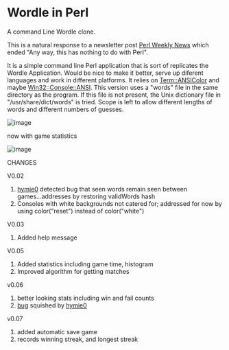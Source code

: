 # Wordle in Perl

A command Line Wordle clone.

This is a natural response to a newsletter post [Perl Weekly News](https://perlweekly.com/archive/549.html) which ended "Any way, this has nothing to do with Perl".

It is a simple command line Perl application that is sort of replicates the Wordle Application. Would be nice to make it better, serve up diferent languages and work in different platforms. It relies on [Term::ANSIColor](https://metacpan.org/pod/Term::ANSIColor) and maybe [Win32::Console::ANSI](https://metacpan.org/release/JLMOREL/Win32-Console-ANSI-1.11/view/lib/Win32/Console/ANSI.pm).  This version uses a "words" file in the same directory as the program. If this file is not present, the Unix dictionary file in "/usr/share/dict/words" is tried.  Scope is left to allow different lengths of words and different numbers of guesses. 

![image](https://user-images.githubusercontent.com/34284663/152427381-516d91e1-4424-4f18-859e-164b5627e8d8.png)

now with game statistics

![image](https://user-images.githubusercontent.com/34284663/153260211-d15b2910-949b-4b1f-84f5-71208f719c68.png)


CHANGES

V0.02
1) [hymie0](https://github.com/saiftynet/Wordle/issues?q=is%3Aissue+is%3Aopen+author%3Ahymie0) detected bug that seen words remain seen between games...addresses by restoring validWords hash
2) Consoles with white backgrounds not catered for; addressed for now by using color("reset") instead of color("white")

V0.03
1) Added help message

V0.05
1) Added  statistics including game time, histogram
2) Improved algorithm for getting matches

v0.06
1) better looking stats including win and fail counts
2) [bug](https://github.com/saiftynet/Wordle/issues/3) squished by [hymie0](https://github.com/hymie0)

v0.07
1) added automatic save game
2) records winning streak, and longest streak


